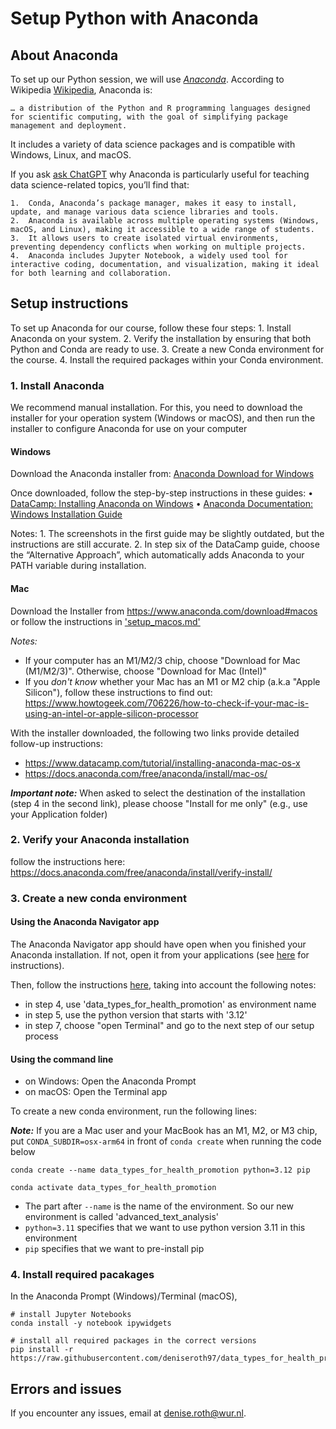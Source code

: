 # Setup Python with Anaconda

## About Anaconda

To set up our Python session, we will use [*Anaconda*](https://www.anaconda.com/). According to Wikipedia [Wikipedia](https://en.wikipedia.org/wiki/Anaconda_(Python_distribution)), Anaconda is:

	… a distribution of the Python and R programming languages designed for scientific computing, with the goal of simplifying package management and deployment.
It includes a variety of data science packages and is compatible with Windows, Linux, and macOS.

If you ask [ask ChatGPT](https://chat.openai.com/share/958fe6cc-b411-43e5-b156-23fb6ef4fb3f) why Anaconda is particularly useful for teaching data science-related topics, you’ll find that:

	1.	Conda, Anaconda’s package manager, makes it easy to install, update, and manage various data science libraries and tools.
	2.	Anaconda is available across multiple operating systems (Windows, macOS, and Linux), making it accessible to a wide range of students.
	3.	It allows users to create isolated virtual environments, preventing dependency conflicts when working on multiple projects.
	4.	Anaconda includes Jupyter Notebook, a widely used tool for interactive coding, documentation, and visualization, making it ideal for both learning and collaboration.

## Setup instructions

To set up Anaconda for our course, follow these four steps:
	1.	Install Anaconda on your system.
	2.	Verify the installation by ensuring that both Python and Conda are ready to use.
	3.	Create a new Conda environment for the course.
	4.	Install the required packages within your Conda environment.

### 1. Install Anaconda

We recommend manual installation.
For this, you need to download the installer for your operation system (Windows or macOS), and then run the installer to configure Anaconda for use on your computer 

#### Windows


Download the Anaconda installer from: [Anaconda Download for Windows](https://www.anaconda.com/download#windows)

Once downloaded, follow the step-by-step instructions in these guides:
	•	[DataCamp: Installing Anaconda on Windows](https://www.datacamp.com/tutorial/installing-anaconda-windows) 
	•	[Anaconda Documentation: Windows Installation Guide](https://docs.anaconda.com/free/anaconda/install/windows/)

Notes:
	1.	The screenshots in the first guide may be slightly outdated, but the instructions are still accurate.
	2.	In step six of the DataCamp guide, choose the “Alternative Approach”, which automatically adds Anaconda to your PATH variable during installation.

#### Mac

Download the Installer from https://www.anaconda.com/download#macos or 
follow the instructions in ['setup_macos.md'](./setup_macos.md)

*Notes:* 

- If your computer has an M1/M2/3 chip, choose "Download for Mac (M1/M2/3)". Otherwise, choose "Download for Mac (Intel)"
- If you *don't know* whether your Mac has an M1 or M2 chip (a.k.a "Apple Silicon"), follow these instructions to find out: https://www.howtogeek.com/706226/how-to-check-if-your-mac-is-using-an-intel-or-apple-silicon-processor

With the installer downloaded, the following two links provide detailed follow-up instructions: 

- https://www.datacamp.com/tutorial/installing-anaconda-mac-os-x
- https://docs.anaconda.com/free/anaconda/install/mac-os/

**_Important note:_** When asked to select the destination of the installation (step 4 in the second link), please choose "Install for me only" (e.g., use your Application folder)

### 2. Verify your Anaconda installation

follow the instructions here: https://docs.anaconda.com/free/anaconda/install/verify-install/

### 3. Create a new conda environment

#### Using the Anaconda Navigator app

The  Anaconda Navigator app should have open when you finished your Anaconda installation.
If not, open it from your applications (see [here](https://docs.anaconda.com/free/navigator/getting-started/#navigator-starting-navigator) for instructions).

Then, follow the instructions [here](https://docs.anaconda.com/free/navigator/tutorials/create-python35-environment/),  taking into account the following notes:

- in step 4, use 'data_types_for_health_promotion' as environment name
- in step 5, use the python version that starts with '3.12'
- in step 7, choose "open Terminal" and go to the next step of our setup process 

#### Using the command line

- on Windows: Open the Anaconda Prompt
- on macOS: Open the Terminal app

To create a new conda environment, run the following lines:

**_Note:_** If you are a Mac user and your MacBook has an M1, M2, or M3 chip, put `CONDA_SUBDIR=osx-arm64` in front of `conda create` when running the code below

```shell
conda create --name data_types_for_health_promotion python=3.12 pip

conda activate data_types_for_health_promotion
```


- The part after `--name` is the name of the environment. So our new environment is called 'advanced_text_analysis'
- `python=3.11` specifies that we want to use python version 3.11 in this environment
- `pip` specifies that we want to pre-install pip

### 4. Install required pacakages

In the Anaconda Prompt (Windows)/Terminal (macOS),

```shell
# install Jupyter Notebooks
conda install -y notebook ipywidgets

# install all required packages in the correct versions
pip install -r https://raw.githubusercontent.com/deniseroth97/data_types_for_health_promotion/main/abm/setup/requirements.txt
```

## Errors and issues

If you encounter any issues, email at denise.roth@wur.nl. 
